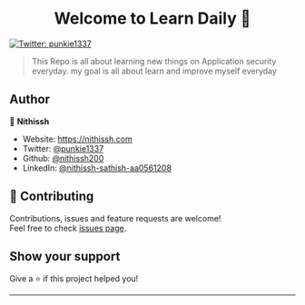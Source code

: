 <h1 align="center">Welcome to Learn Daily 👋</h1>
<p>
  <a href="https://twitter.com/punkie1337" target="_blank">
    <img alt="Twitter: punkie1337" src="https://img.shields.io/twitter/follow/punkie1337.svg?style=social" />
  </a>
</p>

> This Repo is all about learning new things on Application security everyday. my goal is all about learn and improve myself everyday

## Author

👤 **Nithissh**

* Website: https://nithissh.com
* Twitter: [@punkie1337](https://twitter.com/punkie1337)
* Github: [@nithissh200](https://github.com/nithissh200)
* LinkedIn: [@nithissh-sathish-aa0561208](https://linkedin.com/in/nithissh-sathish-aa0561208)

## 🤝 Contributing

Contributions, issues and feature requests are welcome!<br />Feel free to check [issues page](https://github.com/nithissh200/Learn-Daily/issues). 

## Show your support

Give a ⭐️ if this project helped you!

***

